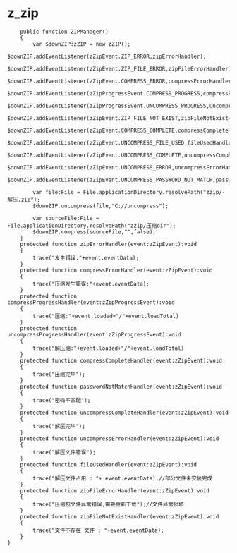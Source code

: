 # z_zip  
			
		public function ZIPManager()
		{
			var $downZIP:zZIP = new zZIP();
			$downZIP.addEventListener(zZipEvent.ZIP_ERROR,zipErrorHandler);
			$downZIP.addEventListener(zZipEvent.ZIP_FILE_ERROR,zipFileErrorHandler);
			$downZIP.addEventListener(zZipEvent.COMPRESS_ERROR,compressErrorHandler);
			$downZIP.addEventListener(zZipProgressEvent.COMPRESS_PROGRESS,compressProgressHandler);
			$downZIP.addEventListener(zZipProgressEvent.UNCOMPRESS_PROGRESS,uncompressProgressHandler);
			$downZIP.addEventListener(zZipEvent.ZIP_FILE_NOT_EXIST,zipFileNotExistHandler);
			$downZIP.addEventListener(zZipEvent.COMPRESS_COMPLETE,compressCompleteHandler);
			$downZIP.addEventListener(zZipEvent.UNCOMPRESS_FILE_USED,fileUsedHandler);
			$downZIP.addEventListener(zZipEvent.UNCOMPRESS_COMPLETE,uncompressCompleteHandler);
			$downZIP.addEventListener(zZipEvent.UNCOMPRESS_ERROR,uncompressErrorHandler);
			$downZIP.addEventListener(zZipEvent.UNCOMPRESS_PASSWORD_NOT_MATCH,passwordNotMatchHandler);
			
			var file:File = File.applicationDirectory.resolvePath("zzip/-解压.zip");
			$downZIP.uncompress(file,"C://uncompress");
			
			var sourceFile:File = File.applicationDirectory.resolvePath("zzip/压缩dir");
			$downZIP.compress(sourceFile,"",false);
		}
		protected function zipErrorHandler(event:zZipEvent):void
		{
			trace("发生错误:"+event.eventData);
		}
		protected function compressErrorHandler(event:zZipEvent):void
		{
			trace("压缩发生错误:"+event.eventData);
		}
		protected function compressProgressHandler(event:zZipProgressEvent):void
		{
			trace("压缩:"+event.loaded+"/"+event.loadTotal)
		}
		protected function uncompressProgressHandler(event:zZipProgressEvent):void
		{
			trace("解压缩:"+event.loaded+"/"+event.loadTotal)
		}
		protected function compressCompleteHandler(event:zZipEvent):void
		{
			trace("压缩完毕");
		}
		protected function passwordNotMatchHandler(event:zZipEvent):void
		{
			trace("密码不匹配");
		}
		protected function uncompressCompleteHandler(event:zZipEvent):void
		{
			trace("解压完毕");
		}
		protected function uncompressErrorHandler(event:zZipEvent):void
		{
			trace("解压文件错误");
		}
		protected function fileUsedHandler(event:zZipEvent):void
		{
			trace("解压文件占用 : "+ event.eventData);//部分文件未安装完成
		}
		protected function zipFileErrorHandler(event:zZipEvent):void
		{
			trace("压缩包文件异常错误,需要重新下载");//文件异常损坏
		}
		protected function zipFileNotExistHandler(event:zZipEvent):void
		{
			trace("文件不存在 文件 : "+event.eventData);
		}
	}
